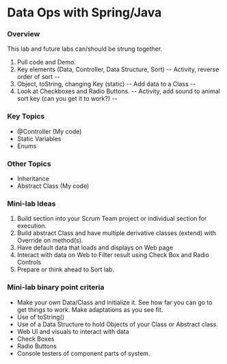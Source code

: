 # Data Ops with Spring/Java

### Overview
This lab and future labs can/should be strung together.

1. Pull code and Demo.
2. Key elements (Data, Controller, Data Structure, Sort)
   -- Activity, reverse order of sort --
3. Object, toString, changing Key (static)
   -- Add data to a Class --
4. Look at Checkboxes and Radio Buttons.
   -- Activity, add sound to animal sort key (can you get it to work?) --

### Key Topics
* @Controller (My code)
* Static Variables
* Enums
### Other Topics
* Inheritance
* Abstract Class (My code)

### Mini-lab Ideas
1. Build  section into your Scrum Team project or individual section for execution.
2. Build abstract Class and have multiple derivative classes (extend) with Override on method(s).
3. Have default data that loads and displays on Web page
4. Interact with data on Web to Filter result using Check Box and Radio Controls
5. Prepare or think ahead to Sort lab.

### Mini-lab binary point criteria
* Make your own Data/Class and initialize it.   See how far you can go  to get things to work.  Make adaptations as you see fit.
* Use of toString()
* Use of a Data Structure to hold Objects of your Class or Abstract class.
* Web UI and visuals to interact with data
* Check Boxes
* Radio Buttons
* Console testers of component parts of system.
